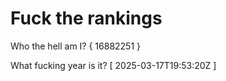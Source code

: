 # Fuck the rankings

Who the hell am I?
{ 16882251 }

What fucking year is it?
[ 2025-03-17T19:53:20Z ]

